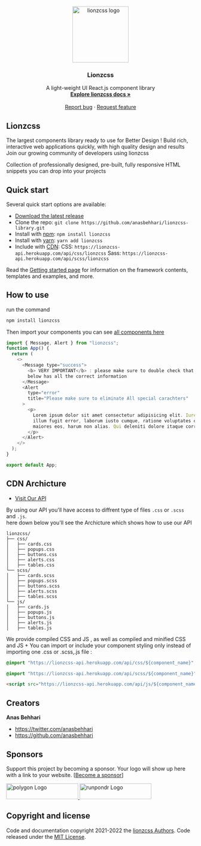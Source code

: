 <br>
<p align="center">
  <a target="_blank" href="https://lionzcss.vercel.app">
    <img src="https://weblionz.com/lionzcss/lionzcss.png" alt="lionzcss logo" width="150" height="150">
  </a>
</p>

<h3 align="center">Lionzcss</h3>

<p align="center">
A light-weight UI React.js component library 
  <br>
  <a href="https://lionzcss.vercel.app/overview"><strong>Explore lionzcss docs »</strong></a>
  <br>
  <br>
  <a href="https://github.com/anasbehhari/lionzcss-library/issues/new?assignees=-&labels=bug&template=bug_report.yml">Report bug</a>
  ·
  <a href="https://github.com/anasbehhari/lionzcss-library/issues/new?assignees=&labels=feature&template=feature_request.yml">Request feature</a>
</p>

## Lionzcss

The largest components library ready to use for Better Design !
Build rich, interactive web applications quickly, with high quality design and results
Join our growing community of developers using lionzcss

Collection of professionally designed, pre-built, fully responsive HTML snippets you can drop into your projects

## Quick start

Several quick start options are available:

- [Download the latest release](https://github.com/anasbehhari/lionzcss-library/archive/refs/heads/master.zip)
- Clone the repo: `git clone https://github.com/anasbehhari/lionzcss-library.git`
- Install with [npm](https://www.npmjs.com/): `npm install lionzcss`
- Install with [yarn](https://yarnpkg.com/): `yarn add lionzcss`
- Include with [CDN](https://lionzcss.vercel.app): CSS: `https://lionzcss-api.herokuapp.com/api/css/lionzcss` Sass: `https://lionzcss-api.herokuapp.com/api/scss/lionzcss`

Read the [Getting started page](https://lionzcss.vercel.app/overview) for information on the framework contents, templates and examples, and more.

## How to use

run the command

```bash
npm install lionzcss
```

Then import your components you can see [all components here](https://lionzcss.vercel.app/components)

```javascript
import { Message, Alert } from "lionzcss";
function App() {
  return (
    <>
      <Message type="success">
        <b> VERY IMPORTANT</b> : please make sure to double check that the form
        below has all the correct information
      </Message>
      <Alert
        type="error"
        title="Please make sure to eliminate All special carachters"
      >
        <p>
          Lorem ipsum dolor sit amet consectetur adipisicing elit. Iure vitae ab
          illum fugit error, laborum iusto cumque, ratione voluptates quod
          maiores eos, harum non alias. Qui deleniti dolore itaque corrupti.
        </p>
      </Alert>
    </>
  );
}

export default App;
```

## CDN Archicture

- [Visit Our API](https://lionzcss.vercel.app)

By using our API you'll have access to diffrent type of files `.css` or `.scss` and `.js`.
<br>
here down below you'll see the Archicture which shows how to use our API

```text
lionzcss/
├── css/
│   ├── cards.css
│   ├── popups.css
│   ├── buttons.css
│   ├── alerts.css
│   ├── tables.css
└── scss/
│   ├── cards.scss
│   ├── popups.scss
│   ├── buttons.scss
│   ├── alerts.scss
│   ├── tables.scss
└── js/
│   ├── cards.js
│   ├── popups.js
│   ├── buttons.js
│   ├── alerts.js
│   ├── tables.js
```

We provide compiled CSS and JS , as well as compiled and minified CSS and JS + You can import or include your component styling only instead of importing one .css or .scss,.js file :

```css
@import "https://lionzcss-api.herokuapp.com/api/css/${component_name}";
```

```css
@import "https://lionzcss-api.herokuapp.com/api/scss/${component_name}";
```

```html
<script src="https://lionzcss-api.herokuapp.com/api/js/${component_name}"></script>
```

## Creators

**Anas Behhari**

- <https://twitter.com/anasbehhari>
- <https://github.com/anasbehhari>

## Sponsors

Support this project by becoming a sponsor. Your logo will show up here with a link to your website. [[Become a sponsor](https://opencollective.com/bootstrap#sponsor)]

<a href="https://polygon.technology/"> 
<img src="https://polygon.technology/_nuxt/img/polygon-logo.99647ca.svg" alt="polygon Logo" width="192" height="42">
</a>

<a href="https://runpondr.com/"> 
<img src="https://uploads-ssl.webflow.com/603544ca5ab072022b0ccc86/6035482d019e4710d79c7e46_pondr-logo.svg" alt="runpondr Logo" width="192" height="42">
</a>
<br>



## Copyright and license

Code and documentation copyright 2021-2022 the [lionzcss Authors](https://github.com/anasbehhari/lionzcss-libary/graphs/contributors). Code released under the [MIT License](https://github.com/anasbehhari/lionzcss-libary/blob/main/LICENSE).
